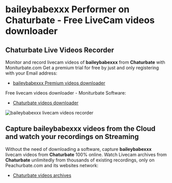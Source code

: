 # baileybabexxx Performer on Chaturbate - Free LiveCam videos downloader

## Chaturbate Live Videos Recorder

Monitor and record livecam videos of **baileybabexxx** from **Chaturbate** with Moniturbate.com
Get a premium trial for free by just and only registering with your Email address:
* [baileybabexxx Premium videos downloader](https://moniturbate.com/request-demo-licence-key.html)

Free livecam videos downloader - Moniturbate Software:
* [Chaturbate videos downloader](https://moniturbate.com/moniturbate-download-software.html)

![baileybabexxx livecam videos recorder](https://peachurnet.com/templates/moniturbate-software.png)


## Capture baileybabexxx videos from the Cloud and watch your recordings on Streaming

Without the need of downloading a software, capture **baileybabexxx** livecam videos from **Chaturbate** 100% online.
Watch Livecam archives from **Chaturbate** unlimitedly from thousands of existing recordings, only on Peachurbate.com and its websites network:
* [Chaturbate videos archives](https://peachurnet.com/)